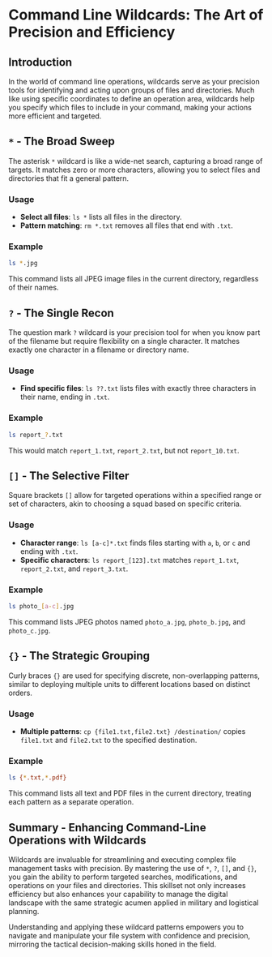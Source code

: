 # Command Line Wildcards: The Art of Precision and Efficiency

## Introduction
In the world of command line operations, wildcards serve as your precision tools for identifying and acting upon groups of files and directories. Much like using specific coordinates to define an operation area, wildcards help you specify which files to include in your command, making your actions more efficient and targeted.

## `*` - The Broad Sweep

The asterisk `*` wildcard is like a wide-net search, capturing a broad range of targets. It matches zero or more characters, allowing you to select files and directories that fit a general pattern.

### Usage
- **Select all files**: `ls *` lists all files in the directory.
- **Pattern matching**: `rm *.txt` removes all files that end with `.txt`.

### Example
```bash
ls *.jpg
```
This command lists all JPEG image files in the current directory, regardless of their names.

## `?` - The Single Recon

The question mark `?` wildcard is your precision tool for when you know part of the filename but require flexibility on a single character. It matches exactly one character in a filename or directory name.

### Usage
- **Find specific files**: `ls ??.txt` lists files with exactly three characters in their name, ending in `.txt`.

### Example
```bash
ls report_?.txt
```
This would match `report_1.txt`, `report_2.txt`, but not `report_10.txt`.

## `[]` - The Selective Filter

Square brackets `[]` allow for targeted operations within a specified range or set of characters, akin to choosing a squad based on specific criteria.

### Usage
- **Character range**: `ls [a-c]*.txt` finds files starting with `a`, `b`, or `c` and ending with `.txt`.
- **Specific characters**: `ls report_[123].txt` matches `report_1.txt`, `report_2.txt`, and `report_3.txt`.

### Example
```bash
ls photo_[a-c].jpg
```
This command lists JPEG photos named `photo_a.jpg`, `photo_b.jpg`, and `photo_c.jpg`.

## `{}` - The Strategic Grouping

Curly braces `{}` are used for specifying discrete, non-overlapping patterns, similar to deploying multiple units to different locations based on distinct orders.

### Usage
- **Multiple patterns**: `cp {file1.txt,file2.txt} /destination/` copies `file1.txt` and `file2.txt` to the specified destination.

### Example
```bash
ls {*.txt,*.pdf}
```
This command lists all text and PDF files in the current directory, treating each pattern as a separate operation.

## Summary - Enhancing Command-Line Operations with Wildcards

Wildcards are invaluable for streamlining and executing complex file management tasks with precision. By mastering the use of `*`, `?`, `[]`, and `{}`, you gain the ability to perform targeted searches, modifications, and operations on your files and directories. This skillset not only increases efficiency but also enhances your capability to manage the digital landscape with the same strategic acumen applied in military and logistical planning.

Understanding and applying these wildcard patterns empowers you to navigate and manipulate your file system with confidence and precision, mirroring the tactical decision-making skills honed in the field.
